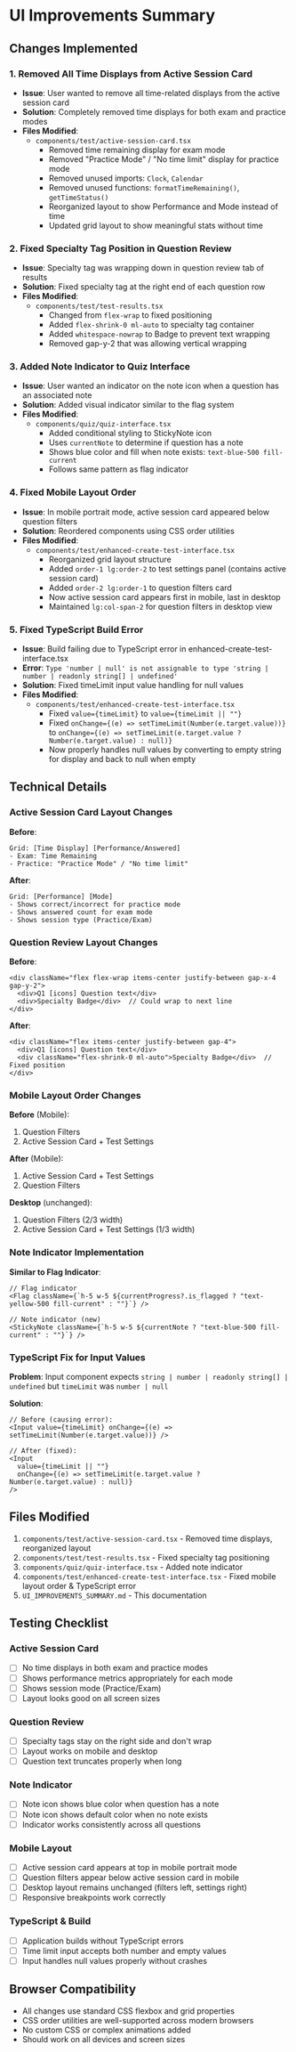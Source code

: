 # UI Improvements Summary

## Changes Implemented

### 1. **Removed All Time Displays from Active Session Card**
- **Issue**: User wanted to remove all time-related displays from the active session card
- **Solution**: Completely removed time displays for both exam and practice modes
- **Files Modified**:
  - `components/test/active-session-card.tsx`
    - Removed time remaining display for exam mode
    - Removed "Practice Mode" / "No time limit" display for practice mode
    - Removed unused imports: `Clock`, `Calendar`
    - Removed unused functions: `formatTimeRemaining()`, `getTimeStatus()`
    - Reorganized layout to show Performance and Mode instead of time
    - Updated grid layout to show meaningful stats without time

### 2. **Fixed Specialty Tag Position in Question Review**
- **Issue**: Specialty tag was wrapping down in question review tab of results
- **Solution**: Fixed specialty tag at the right end of each question row
- **Files Modified**:
  - `components/test/test-results.tsx`
    - Changed from `flex-wrap` to fixed positioning
    - Added `flex-shrink-0 ml-auto` to specialty tag container
    - Added `whitespace-nowrap` to Badge to prevent text wrapping
    - Removed gap-y-2 that was allowing vertical wrapping

### 3. **Added Note Indicator to Quiz Interface**
- **Issue**: User wanted an indicator on the note icon when a question has an associated note
- **Solution**: Added visual indicator similar to the flag system
- **Files Modified**:
  - `components/quiz/quiz-interface.tsx`
    - Added conditional styling to StickyNote icon
    - Uses `currentNote` to determine if question has a note
    - Shows blue color and fill when note exists: `text-blue-500 fill-current`
    - Follows same pattern as flag indicator

### 4. **Fixed Mobile Layout Order**
- **Issue**: In mobile portrait mode, active session card appeared below question filters
- **Solution**: Reordered components using CSS order utilities
- **Files Modified**:
  - `components/test/enhanced-create-test-interface.tsx`
    - Reorganized grid layout structure
    - Added `order-1 lg:order-2` to test settings panel (contains active session card)
    - Added `order-2 lg:order-1` to question filters card
    - Now active session card appears first in mobile, last in desktop
    - Maintained `lg:col-span-2` for question filters in desktop view

### 5. **Fixed TypeScript Build Error**
- **Issue**: Build failing due to TypeScript error in enhanced-create-test-interface.tsx
- **Error**: `Type 'number | null' is not assignable to type 'string | number | readonly string[] | undefined'`
- **Solution**: Fixed timeLimit input value handling for null values
- **Files Modified**:
  - `components/test/enhanced-create-test-interface.tsx`
    - Fixed `value={timeLimit}` to `value={timeLimit || ""}`
    - Fixed `onChange={(e) => setTimeLimit(Number(e.target.value))}` to `onChange={(e) => setTimeLimit(e.target.value ? Number(e.target.value) : null)}`
    - Now properly handles null values by converting to empty string for display and back to null when empty

## Technical Details

### Active Session Card Layout Changes
**Before**:
```
Grid: [Time Display] [Performance/Answered]
- Exam: Time Remaining
- Practice: "Practice Mode" / "No time limit"
```

**After**:
```
Grid: [Performance] [Mode]
- Shows correct/incorrect for practice mode
- Shows answered count for exam mode
- Shows session type (Practice/Exam)
```

### Question Review Layout Changes
**Before**:
```
<div className="flex flex-wrap items-center justify-between gap-x-4 gap-y-2">
  <div>Q1 [icons] Question text</div>
  <div>Specialty Badge</div>  // Could wrap to next line
</div>
```

**After**:
```
<div className="flex items-center justify-between gap-4">
  <div>Q1 [icons] Question text</div>
  <div className="flex-shrink-0 ml-auto">Specialty Badge</div>  // Fixed position
</div>
```

### Mobile Layout Order Changes
**Before** (Mobile):
1. Question Filters
2. Active Session Card + Test Settings

**After** (Mobile):
1. Active Session Card + Test Settings
2. Question Filters

**Desktop** (unchanged):
1. Question Filters (2/3 width)
2. Active Session Card + Test Settings (1/3 width)

### Note Indicator Implementation
**Similar to Flag Indicator**:
```tsx
// Flag indicator
<Flag className={`h-5 w-5 ${currentProgress?.is_flagged ? "text-yellow-500 fill-current" : ""}`} />

// Note indicator (new)
<StickyNote className={`h-5 w-5 ${currentNote ? "text-blue-500 fill-current" : ""}`} />
```

### TypeScript Fix for Input Values
**Problem**: Input component expects `string | number | readonly string[] | undefined` but `timeLimit` was `number | null`

**Solution**:
```tsx
// Before (causing error):
<Input value={timeLimit} onChange={(e) => setTimeLimit(Number(e.target.value))} />

// After (fixed):
<Input 
  value={timeLimit || ""} 
  onChange={(e) => setTimeLimit(e.target.value ? Number(e.target.value) : null)} 
/>
```

## Files Modified

1. `components/test/active-session-card.tsx` - Removed time displays, reorganized layout
2. `components/test/test-results.tsx` - Fixed specialty tag positioning
3. `components/quiz/quiz-interface.tsx` - Added note indicator
4. `components/test/enhanced-create-test-interface.tsx` - Fixed mobile layout order & TypeScript error
5. `UI_IMPROVEMENTS_SUMMARY.md` - This documentation

## Testing Checklist

### Active Session Card
- [ ] No time displays in both exam and practice modes
- [ ] Shows performance metrics appropriately for each mode
- [ ] Shows session mode (Practice/Exam)
- [ ] Layout looks good on all screen sizes

### Question Review
- [ ] Specialty tags stay on the right side and don't wrap
- [ ] Layout works on mobile and desktop
- [ ] Question text truncates properly when long

### Note Indicator
- [ ] Note icon shows blue color when question has a note
- [ ] Note icon shows default color when no note exists
- [ ] Indicator works consistently across all questions

### Mobile Layout
- [ ] Active session card appears at top in mobile portrait mode
- [ ] Question filters appear below active session card in mobile
- [ ] Desktop layout remains unchanged (filters left, settings right)
- [ ] Responsive breakpoints work correctly

### TypeScript & Build
- [ ] Application builds without TypeScript errors
- [ ] Time limit input accepts both number and empty values
- [ ] Input handles null values properly without crashes

## Browser Compatibility
- All changes use standard CSS flexbox and grid properties
- CSS order utilities are well-supported across modern browsers
- No custom CSS or complex animations added
- Should work on all devices and screen sizes